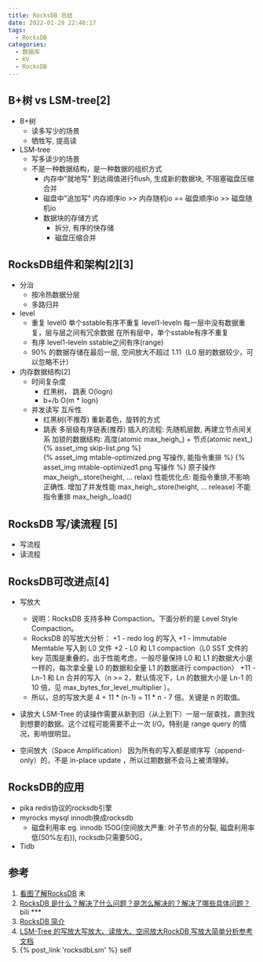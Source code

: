 ```yaml
---
title: RocksDB 总结
date: 2022-01-29 22:48:17
tags:
  - RocksDB
categories: 
  - 数据库
  - KV  
  - RocksDB
---
```


<p></p>
<!-- more -->


## B+树 vs LSM-tree[2]
+ B+树
  - 读多写少的场景
  - 牺牲写, 提高读    
+ LSM-tree
  - 写多读少的场景
  - 不是一种数据结构，是一种数据的组织方式
     - 内存中"就地写"
       到达阈值进行flush, 生成新的数据块, 不阻塞磁盘压缩合并
     - 磁盘中"追加写"
       内存顺序io >> 内存随机io == 磁盘顺序io >> 磁盘随机io
     - 数据块的存储方式
        - 拆分, 有序的快存储
        - 磁盘压缩合并    

## RocksDB组件和架构[2][3]
+ 分治
  - 按冷热数据分层
  - 多路归并
+ level
  - 重复
    level0 单个sstable有序不重复
    level1-leveln 每一层中没有数据重复，层与层之间有冗余数据
    在所有层中，单个sstable有序不重复
  - 有序
    level1-leveln   sstable之间有序(range)
  - 90% 的数据存储在最后一层, 空间放大不超过 1.11（L0 层的数据较少，可以忽略不计）
+ 内存数据结构[2]
   - 时间复杂度
     - 红黑树， 跳表 O(logn)
     - b+/b O(m * logn) 
   - 并发读写 互斥性
     - 红黑树(不推荐)
       重新着色，旋转的方式
     - 跳表 多层级有序链表(推荐) 
       插入的流程: 先随机层数, 再建立节点间关系
       加锁的数据结构: 
       高度(atomic<int> max_heigh_) + 节点(atomic<Node> next_)      
       {% asset_img skip-list.png %}       
       {% asset_img mtable-optimized.png 写操作, 能指令重排 %}
       {% asset_img mtable-optimized1.png 写操作 %}
       原子操作
       max_heigh_.store(height, ... relax) 性能优化点: 能指令重排,不影响正确性.  增加了并发性能 
       max_heigh_.store(height, ... release)  不能指令重排
       max_heigh_.load()

## RocksDB 写/读流程 [5]
+ 写流程 
+ 读流程

## RocksDB可改进点[4] 
+ 写放大
  - 说明：RocksDB 支持多种 Compaction。下面分析的是 Level Style Compaction。
  - RocksDB 的写放大分析：
    +1 - redo log 的写入
    +1 - Immutable Memtable 写入到 L0 文件
    +2 - L0 和 L1 compaction（L0 SST 文件的 key 范围是重叠的，出于性能考虑，一般尽量保持 L0 和 L1 的数据大小是一样的，每次拿全量 L0 的数据和全量 L1 的数据进行 compaction）
    +11 - Ln-1 和 Ln 合并的写入（n >= 2，默认情况下，Ln 的数据大小是 Ln-1 的 10 倍，见 max_bytes_for_level_multiplier ）。
  - 所以，总的写放大是 4 + 11 * (n-1)  = 11 * n - 7 倍。关键是 n 的取值。

+ 读放大
LSM-Tree 的读操作需要从新到旧（从上到下）一层一层查找，直到找到想要的数据。这个过程可能需要不止一次 I/O。特别是 range query 的情况，影响很明显。

+ 空间放大（Space Amplification）
因为所有的写入都是顺序写（append-only）的，不是 in-place update ，所以过期数据不会马上被清理掉。

## RocksDB的应用
+ pika
  redis协议的rocksdb引擎
+ myrocks
  mysql innodb换成rocksdb
  - 磁盘利用率 
    eg. innodb 150G(空间放大严重: 叶子节点的分裂, 磁盘利用率低(50%左右)), rocksdb只需要50G，          
+ Tidb
  

## 参考
1. [看图了解RocksDB](https://developer.aliyun.com/article/669316) 未
2. [RocksDB 是什么？解决了什么问题？是怎么解决的？解决了哪些具体问题？](https://www.bilibili.com/video/BV1Jr4y1W7Wn?spm_id_from=333.1007.top_right_bar_window_history.content.click&vd_source=f6e8c1128f9f264c5ab8d9411a644036) bili  ***
3. [RocksDB 简介](https://docs.pingcap.com/zh/tidb/dev/rocksdb-overview)
4. [LSM-Tree 的写放大写放大、读放大、空间放大RockDB 写放大简单分析参考文档](https://cloud.tencent.com/developer/article/1352666?ivk_sa=1024320u)
5. {% post_link 'rocksdbLsm'  %} self